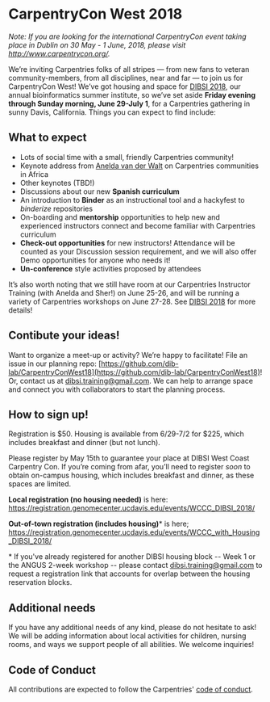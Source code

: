 # CarpentryCon West 2018

_Note: If you are looking for the international CarpentryCon event taking place in Dublin on 30 May - 1 June, 2018, please visit http://www.carpentrycon.org/._

We’re inviting Carpentries folks of all stripes — from new fans to veteran community-members, from all disciplines, near and far — to join us for CarpentryCon West! We’ve got housing and space for [DIBSI 2018](http://ivory.idyll.org/dibsi/), our annual bioinformatics summer institute, so we’ve set aside **Friday evening through Sunday morning, June 29-July 1**, for a Carpentries gathering in sunny Davis, California. Things you can expect to find include:

## What to expect
- Lots of social time with a small, friendly Carpentries community!
- Keynote address from [Anelda van der Walt](https://twitter.com/aneldavdw) on  Carpentries communities in Africa
- Other keynotes (TBD!) 
- Discussions about our new **Spanish curriculum**
- An introduction to **Binder** as an instructional tool and a hackyfest to *binderize* repositories 
- On-boarding and **mentorship** opportunities to help new and experienced instructors connect and become familiar with Carpentries curriculum
- **Check-out opportunities** for new instructors! Attendance will be counted as your Discussion session requirement, and we will also offer Demo opportunities for anyone who needs it!
- **Un-conference** style activities proposed by attendees

It’s also worth noting that we still have room at our Carpentries Instructor Training (with Anelda and Sher!) on June 25-26, and will be running a variety of Carpentries workshops on June 27-28. See [DIBSI 2018](http://ivory.idyll.org/dibsi/) for more details!


## Contibute your ideas!

Want to organize a meet-up or activity? We’re happy to facilitate! File an issue in our planning repo: [https://github.com/dib-lab/CarpentryConWest18](https://github.com/dib-lab/CarpentryConWest18)! Or, contact us at dibsi.training@gmail.com. We can help to arrange space and connect you with collaborators to start the planning process.

## How to sign up!

Registration is $50. Housing is available from 6/29-7/2 for $225, which includes breakfast and dinner (but not lunch).

Please register by May 15th to guarantee your place at DIBSI West Coast Carpentry Con. If you’re coming from afar, you’ll need to register *soon* to obtain on-campus housing, which includes breakfast and dinner, as these spaces are limited.

**Local registration (no housing needed)** is here: 
https://registration.genomecenter.ucdavis.edu/events/WCCC_DIBSI_2018/

**Out-of-town registration (includes housing)**\* is here;
https://registration.genomecenter.ucdavis.edu/events/WCCC_with_Housing_DIBSI_2018/

\* If you've already registered for another DIBSI housing block -- Week 1 or the ANGUS 2-week workshop -- please contact dibsi.training@gmail.com to request a registration link that accounts for overlap between the housing reservation blocks.

## Additional needs

If you have any additional needs of any kind, please do not hesitate to ask! We will be adding information about local activities for children, nursing rooms, and ways we support people of all abilities. We welcome inquiries! 

## Code of Conduct

All contributions are expected to follow the Carpentries' [code of conduct](https://software-carpentry.org/conduct/).
